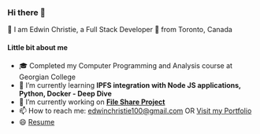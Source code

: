 ### Hi there 👋

👋 I am Edwin Christie, a Full Stack Developer :rocket: from Toronto, Canada 

#### Little bit about me 
- 🎓 Completed my Computer Programming and Analysis course at Georgian College 
- 🌱 I’m currently learning <b> IPFS integration with Node JS applications, Python, Docker - Deep Dive </b> 
- 🌱 I’m currently working on <b> [File Share Project](https://www.datafileshare.com/) </b>
- 📫 How to reach me: edwinchristie100@gmail.com OR [Visit my Portfolio](https://edwinchristie.me/)
- 😄 [Resume](https://drive.google.com/file/d/1vtIxW7JgYD2M27XpNpxjvZ1mvyfhkCbC/view)
